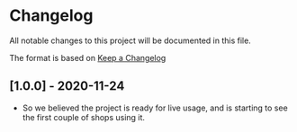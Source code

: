 # Changelog

All notable changes to this project will be documented in this file.

The format is based on [Keep a Changelog](https://keepachangelog.com/en/1.0.0/)


## [1.0.0] - 2020-11-24

- So we believed the project is ready for live usage, and is starting to see the first couple of shops using it. 
